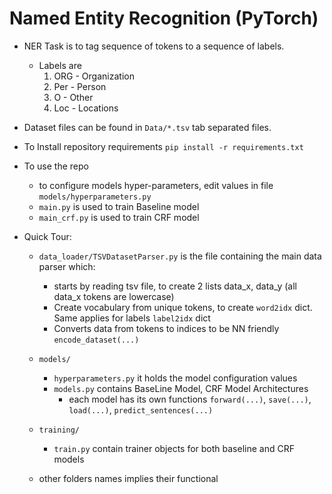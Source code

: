 # Named Entity Recognition (PyTorch)

- NER Task is to tag sequence of tokens to a sequence of labels.
    - Labels are 
        1. ORG - Organization
        2. Per - Person 
        3. O - Other
        4. Loc - Locations

- Dataset files can be found in `Data/*.tsv` tab separated files.
- To Install repository requirements `pip install -r requirements.txt`
- To use the repo
    - to configure models hyper-parameters, edit values in file `models/hyperparameters.py`
    - `main.py` is used to train Baseline model
    - `main_crf.py` is used to train CRF model

- Quick Tour:
    - `data_loader/TSVDatasetParser.py` is the file containing the main data parser which:
        - starts by reading tsv file, to create 2 lists data_x, data_y (all data_x tokens are lowercase)
        - Create vocabulary from unique tokens, to create `word2idx` dict. Same applies for labels `label2idx` dict
        - Converts data from tokens to indices to be NN friendly `encode_dataset(...)`
    - `models/`
        - `hyperparameters.py` it holds the model configuration values
        - `models.py` contains BaseLine Model, CRF Model Architectures
            - each model has its own functions `forward(...)`, `save(...)`, `load(...)`, `predict_sentences(...)`
    
    - `training/`
        - `train.py` contain trainer objects for both baseline and CRF models
    
    - other folders names implies their functional